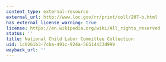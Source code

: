 ```yaml
---
content_type: external-resource
external_url: http://www.loc.gov/rr/print/coll/207-b.html
has_external_license_warning: true
license: https://en.wikipedia.org/wiki/All_rights_reserved
status: ''
title: National Child Labor Committee Collection
uid: 1c0261b3-7cba-491c-924a-56514433d999
wayback_url: ''
---
```

